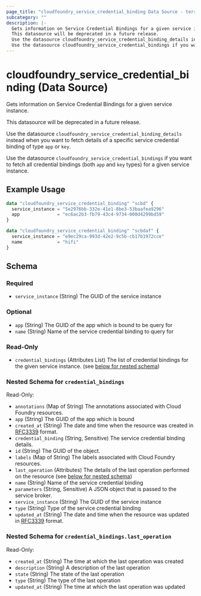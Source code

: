 ```yaml
---
page_title: "cloudfoundry_service_credential_binding Data Source - terraform-provider-cloudfoundry"
subcategory: ""
description: |-
  Gets information on Service Credential Bindings for a given service instance.
  This datasource will be deprecated in a future release.
  Use the datasource cloudfoundry_service_credential_binding_details instead when you want to fetch details of a specific service credential binding of type app or key.
  Use the datasource cloudfoundry_service_credential_bindings if you want to fetch all credential bindings (both app and key types) for a given service instance.
---
```


# cloudfoundry_service_credential_binding (Data Source)

Gets information on Service Credential Bindings for a given service instance.

This datasource will be deprecated in a future release.

Use the datasource `cloudfoundry_service_credential_binding_details` instead when you want to fetch details of a specific service credential binding of type `app` or `key`.

Use the datasource `cloudfoundry_service_credential_bindings` if you want to fetch all credential bindings (both `app` and `key` types) for a given service instance.

## Example Usage

```terraform
data "cloudfoundry_service_credential_binding" "scbd" {
  service_instance = "5e2976bb-332e-41e1-8be3-53baafea9296"
  app              = "ec6ac2b3-fb79-43c4-9734-000d4299bd59"
}

data "cloudfoundry_service_credential_binding" "scbdaf" {
  service_instance = "e9ec29ca-993d-42e2-9c5b-cb17b1972cce"
  name             = "hifi"
}
```

<!-- schema generated by tfplugindocs -->
## Schema

### Required

- `service_instance` (String) The GUID of the service instance

### Optional

- `app` (String) The GUID of the app which is bound to be query for
- `name` (String) Name of the service credential binding to query for

### Read-Only

- `credential_bindings` (Attributes List) The list of credential bindings for the given service instance. (see [below for nested schema](#nestedatt--credential_bindings))

<a id="nestedatt--credential_bindings"></a>
### Nested Schema for `credential_bindings`

Read-Only:

- `annotations` (Map of String) The annotations associated with Cloud Foundry resources.
- `app` (String) The GUID of the app which is bound
- `created_at` (String) The date and time when the resource was created in [RFC3339](https://www.ietf.org/rfc/rfc3339.txt) format.
- `credential_binding` (String, Sensitive) The service credential binding details.
- `id` (String) The GUID of the object.
- `labels` (Map of String) The labels associated with Cloud Foundry resources.
- `last_operation` (Attributes) The details of the last operation performed on the resource (see [below for nested schema](#nestedatt--credential_bindings--last_operation))
- `name` (String) Name of the service credential binding
- `parameters` (String, Sensitive) A JSON object that is passed to the service broker.
- `service_instance` (String) The GUID of the service instance
- `type` (String) Type of the service credential binding
- `updated_at` (String) The date and time when the resource was updated in [RFC3339](https://www.ietf.org/rfc/rfc3339.txt) format.

<a id="nestedatt--credential_bindings--last_operation"></a>
### Nested Schema for `credential_bindings.last_operation`

Read-Only:

- `created_at` (String) The time at which the last operation was created
- `description` (String) A description of the last operation
- `state` (String) The state of the last operation
- `type` (String) The type of the last operation
- `updated_at` (String) The time at which the last operation was updated
